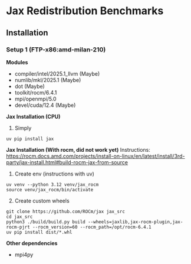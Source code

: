 # Jax Redistribution Benchmarks

## Installation

### Setup 1 (FTP-x86:amd-milan-210)

**Modules**
 - compiler/intel/2025.1_llvm (Maybe)
 - numlib/mkl/2025.1 (Maybe)
 - dot (Maybe)
 - toolkit/rocm/6.4.1
 - mpi/openmpi/5.0
 - devel/cuda/12.4 (Maybe)

**Jax Installation (CPU)**

1. Simply
```console
uv pip install jax
```


**Jax Installation (With rocm, did not work yet)**
Instructions: https://rocm.docs.amd.com/projects/install-on-linux/en/latest/install/3rd-party/jax-install.html#build-rocm-jax-from-source

1. Create env (instructions with uv)

```console
uv venv --python 3.12 venv/jax_rocm
source venv/jax_rocm/bin/activate
```

2. Create custom wheels

```console
git clone https://github.com/ROCm/jax jax_src
cd jax_src
python3 ./build/build.py build --wheels=jaxlib,jax-rocm-plugin,jax-rocm-pjrt --rocm_version=60 --rocm_path=/opt/rocm-6.4.1
uv pip install dist/*.whl
```

**Other dependencies**

- mpi4py
